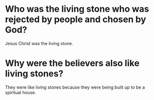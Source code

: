 # Who was the living stone who was rejected by people and chosen by God?

Jesus Christ was the living stone.

# Why were the believers also like living stones?

They were like living stones because they were being built up to be a spiritual house.
